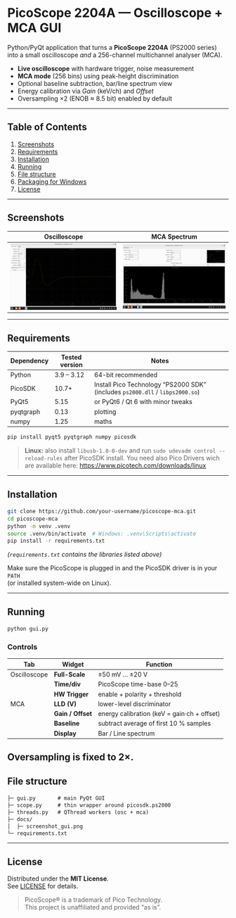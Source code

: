 # PicoScope 2204A — Oscilloscope + MCA GUI

Python/PyQt application that turns a **PicoScope 2204A** (PS2000 series)  
into a small oscilloscope *and* a 256-channel multichannel analyser (MCA).

* **Live oscilloscope** with hardware trigger, noise measurement  
* **MCA mode** (256 bins) using peak-height discrimination  
* Optional baseline subtraction, bar/line spectrum view  
* Energy calibration via *Gain* (keV/ch) and *Offset*  
* Oversampling ×2 (ENOB ≈ 8.5 bit) enabled by default  

---

## Table of Contents
1. [Screenshots](#screenshots)
2. [Requirements](#requirements)
3. [Installation](#installation)
4. [Running](#running)
5. [File structure](#file-structure)
6. [Packaging for Windows](#packaging-for-windows)
7. [License](#license)

---

## Screenshots

| Oscilloscope | MCA Spectrum |
|--------------|--------------|
| <img src="docs/screenshot_osc.png" width="340"> | <img src="docs/screenshot_mca.png" width="340"> |

---

## Requirements

| Dependency | Tested version | Notes |
|------------|---------------|-------|
| Python     | 3.9 – 3.12 | 64-bit recommended |
| PicoSDK    | 10.7+ | Install Pico Technology “PS2000 SDK” (includes `ps2000.dll` / `libps2000.so`) |
| PyQt5      | 5.15 | or PyQt6 / Qt 6 with minor tweaks |
| pyqtgraph  | 0.13 | plotting |
| numpy      | 1.25 | maths |

```bash
pip install pyqt5 pyqtgraph numpy picosdk
```

> **Linux:** also install `libusb-1.0-0-dev` and run `sudo udevadm control --reload-rules` after PicoSDK install.
You need also Pico Drivers wich are available here: https://www.picotech.com/downloads/linux
---

## Installation

```bash
git clone https://github.com/your-username/picoscope-mca.git
cd picoscope-mca
python -m venv .venv
source .venv/bin/activate  # Windows: .venv\Scripts\activate
pip install -r requirements.txt
```

*(`requirements.txt` contains the libraries listed above)*

Make sure the PicoScope is plugged in and the PicoSDK driver is in your `PATH`  
(or installed system-wide on Linux).

---

## Running

```bash
python gui.py
```

### Controls

| Tab | Widget | Function |
|-----|--------|----------|
| Oscilloscope | **Full-Scale** | ±50 mV … ±20 V |
|     | **Time/div** | PicoScope time-base 0–25 |
|     | **HW Trigger** | enable + polarity + threshold |
| MCA | **LLD (V)** | lower-level discriminator |
|     | **Gain / Offset** | energy calibration (keV = gain·ch + offset) |
|     | **Baseline** | subtract average of first 10 % samples |
|     | **Display** | Bar / Line spectrum |

Oversampling is fixed to **2×**.
---

## File structure

```
├─ gui.py       # main PyQt GUI
├─ scope.py     # thin wrapper around picosdk.ps2000
├─ threads.py   # QThread workers (osc + mca)
├─ docs/
│  ├─ screenshot_gui.png
└─ requirements.txt
```

---


## License

Distributed under the **MIT License**.  
See [LICENSE](LICENSE) for details.

> PicoScope® is a trademark of Pico Technology.  
> This project is unaffiliated and provided “as is”.
